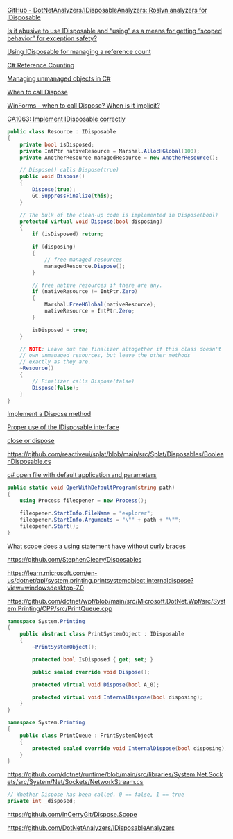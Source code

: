 [GitHub - DotNetAnalyzers/IDisposableAnalyzers: Roslyn analyzers for IDisposable](https://github.com/DotNetAnalyzers/IDisposableAnalyzers)

[Is it abusive to use IDisposable and “using” as a means for getting “scoped behavior” for exception safety?](https://stackoverflow.com/questions/2101524/is-it-abusive-to-use-idisposable-and-using-as-a-means-for-getting-scoped-beha)

[Using IDisposable for managing a reference count](https://stackoverflow.com/questions/25827668/using-idisposable-for-managing-a-reference-count)

[C# Reference Counting](https://stackoverflow.com/questions/35005219/c-sharp-reference-counting)

[Managing unmanaged objects in C#](https://medium.com/ingeniouslysimple/managing-unmanaged-objects-in-c-6c69968c60eb)

[When to call Dispose](https://blogs.msdn.microsoft.com/kimhamil/2008/11/06/when-to-call-dispose/)

[WinForms - when to call Dispose? When is it implicit?](https://stackoverflow.com/questions/22846663/winforms-when-to-call-dispose-when-is-it-implicit)

[CA1063: Implement IDisposable correctly](https://docs.microsoft.com/en-us/dotnet/fundamentals/code-analysis/quality-rules/ca1063)

```csharp
public class Resource : IDisposable
{
    private bool isDisposed;
    private IntPtr nativeResource = Marshal.AllocHGlobal(100);
    private AnotherResource managedResource = new AnotherResource();

    // Dispose() calls Dispose(true)
    public void Dispose()
    {
        Dispose(true);
        GC.SuppressFinalize(this);
    }

    // The bulk of the clean-up code is implemented in Dispose(bool)
    protected virtual void Dispose(bool disposing)
    {
        if (isDisposed) return;

        if (disposing)
        {
            // free managed resources
            managedResource.Dispose();
        }

        // free native resources if there are any.
        if (nativeResource != IntPtr.Zero)
        {
            Marshal.FreeHGlobal(nativeResource);
            nativeResource = IntPtr.Zero;
        }

        isDisposed = true;
    }

    // NOTE: Leave out the finalizer altogether if this class doesn't
    // own unmanaged resources, but leave the other methods
    // exactly as they are.
    ~Resource()
    {
        // Finalizer calls Dispose(false)
        Dispose(false);
    }
}
```

[Implement a Dispose method](https://docs.microsoft.com/en-us/dotnet/standard/garbage-collection/implementing-dispose)

[Proper use of the IDisposable interface](https://stackoverflow.com/questions/538060/proper-use-of-the-idisposable-interface)

[close or dispose](https://stackoverflow.com/questions/4153595/close-or-dispose)

https://github.com/reactiveui/splat/blob/main/src/Splat/Disposables/BooleanDisposable.cs

[c# open file with default application and parameters](https://stackoverflow.com/questions/11365984/c-sharp-open-file-with-default-application-and-parameters)

```csharp
public static void OpenWithDefaultProgram(string path)
{
    using Process fileopener = new Process();

    fileopener.StartInfo.FileName = "explorer";
    fileopener.StartInfo.Arguments = "\"" + path + "\"";
    fileopener.Start();
}
```

[What scope does a using statement have without curly braces](https://stackoverflow.com/questions/24819576/what-scope-does-a-using-statement-have-without-curly-braces)

https://github.com/StephenCleary/Disposables

https://learn.microsoft.com/en-us/dotnet/api/system.printing.printsystemobject.internaldispose?view=windowsdesktop-7.0

https://github.com/dotnet/wpf/blob/main/src/Microsoft.DotNet.Wpf/src/System.Printing/CPP/src/PrintQueue.cpp

```csharp
namespace System.Printing
{
    public abstract class PrintSystemObject : IDisposable
    {
        ~PrintSystemObject();

        protected bool IsDisposed { get; set; }

        public sealed override void Dispose();

        protected virtual void Dispose(bool A_0);

        protected virtual void InternalDispose(bool disposing);
    }
}

namespace System.Printing
{
    public class PrintQueue : PrintSystemObject
    {
        protected sealed override void InternalDispose(bool disposing);
    }
}
```

https://github.com/dotnet/runtime/blob/main/src/libraries/System.Net.Sockets/src/System/Net/Sockets/NetworkStream.cs

```csharp
// Whether Dispose has been called. 0 == false, 1 == true
private int _disposed;
```

https://github.com/InCerryGit/Dispose.Scope

https://github.com/DotNetAnalyzers/IDisposableAnalyzers
